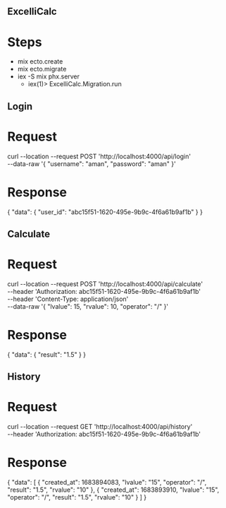 ## ExcelliCalc

# Steps

- mix ecto.create
- mix ecto.migrate
- iex -S mix phx.server
  - iex(1)> ExcelliCalc.Migration.run

## Login 

# Request
curl --location --request POST 'http://localhost:4000/api/login' \
--data-raw '{
    "username": "aman",
    "password": "aman"
}'

# Response
{
    "data": {
        "user_id": "abc15f51-1620-495e-9b9c-4f6a61b9af1b"
    }
}

## Calculate 

# Request
curl --location --request POST 'http://localhost:4000/api/calculate' \
--header 'Authorization: abc15f51-1620-495e-9b9c-4f6a61b9af1b' \
--header 'Content-Type: application/json' \
--data-raw '{
    "lvalue": 15,
    "rvalue": 10,
    "operator": "/"
}'

# Response
{
    "data": {
        "result": "1.5"
    }
}

## History 

# Request
curl --location --request GET 'http://localhost:4000/api/history' \
--header 'Authorization: abc15f51-1620-495e-9b9c-4f6a61b9af1b'

# Response
{
    "data": [
        {
            "created_at": 1683894083,
            "lvalue": "15",
            "operator": "/",
            "result": "1.5",
            "rvalue": "10"
        },
        {
            "created_at": 1683893910,
            "lvalue": "15",
            "operator": "/",
            "result": "1.5",
            "rvalue": "10"
        }
    ]
}
